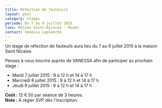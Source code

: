 ```yaml
---
title: Réfection de fauteuils
layout: post
category: stages
periode: Du 7 au 9 juillet 2015
lieu: Maison Saint-Nicaise - Rouen
contact: Vanessa Laplanche
---
```


Un stage de réfection de fauteuils aura lieu du 7 au 9 juillet 2015 à la maison Saint Nicaise.

Pensez à vous inscrire auprès de VANESSA afin de participer au prochain stage : 

  * Mardi 7 juillet 2015 : 9 à 12 h et 14 à 17 h
  * Mercredi 8 juillet 2015 : 9 à 12 h et 14 à 17 h
  * Jeudi 9 juillet 2015 : 9 à 12 h et 14 à 17 h

**Coût :** 12 € 50 par séance de 3 heures.  
**Note :**  À règler SVP dès l'inscription.